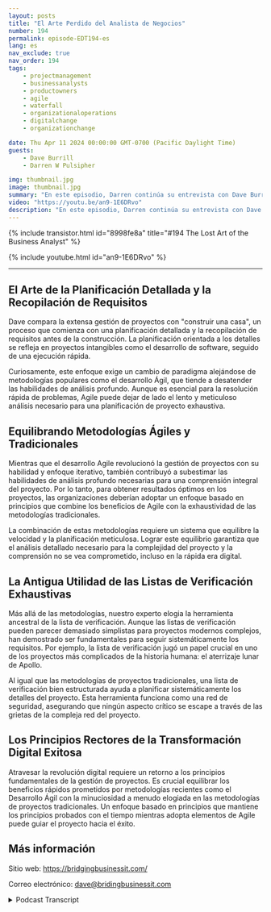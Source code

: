 ```yaml
---
layout: posts
title: "El Arte Perdido del Analista de Negocios"
number: 194
permalink: episode-EDT194-es
lang: es
nav_exclude: true
nav_order: 194
tags:
    - projectmanagement
    - businessanalysts
    - productowners
    - agile
    - waterfall
    - organizationaloperations
    - digitalchange
    - organizationchange

date: Thu Apr 11 2024 00:00:00 GMT-0700 (Pacific Daylight Time)
guests:
    - Dave Burrill
    - Darren W Pulsipher

img: thumbnail.jpg
image: thumbnail.jpg
summary: "En este episodio, Darren continúa su entrevista con Dave Burrill, y la conversación se dirige hacia el arte y las habilidades perdidas de los analistas de negocios y los propietarios de productos."
video: "https://youtu.be/an9-1E6DRvo"
description: "En este episodio, Darren continúa su entrevista con Dave Burrill, y la conversación se dirige hacia el arte y las habilidades perdidas de los analistas de negocios y los propietarios de productos."
---
```


<div>
{% include transistor.html id="8998fe8a" title="#194 The Lost Art of the Business Analyst" %}

{% include youtube.html id="an9-1E6DRvo" %}
</div>

---

## El Arte de la Planificación Detallada y la Recopilación de Requisitos

Dave compara la extensa gestión de proyectos con "construir una casa", un proceso que comienza con una planificación detallada y la recopilación de requisitos antes de la construcción. La planificación orientada a los detalles se refleja en proyectos intangibles como el desarrollo de software, seguido de una ejecución rápida.

Curiosamente, este enfoque exige un cambio de paradigma alejándose de metodologías populares como el desarrollo Ágil, que tiende a desatender las habilidades de análisis profundo. Aunque es esencial para la resolución rápida de problemas, Agile puede dejar de lado el lento y meticuloso análisis necesario para una planificación de proyecto exhaustiva.

## Equilibrando Metodologías Ágiles y Tradicionales

Mientras que el desarrollo Agile revolucionó la gestión de proyectos con su habilidad y enfoque iterativo, también contribuyó a subestimar las habilidades de análisis profundo necesarias para una comprensión integral del proyecto. Por lo tanto, para obtener resultados óptimos en los proyectos, las organizaciones deberían adoptar un enfoque basado en principios que combine los beneficios de Agile con la exhaustividad de las metodologías tradicionales.

La combinación de estas metodologías requiere un sistema que equilibre la velocidad y la planificación meticulosa. Lograr este equilibrio garantiza que el análisis detallado necesario para la complejidad del proyecto y la comprensión no se vea comprometido, incluso en la rápida era digital.

## La Antigua Utilidad de las Listas de Verificación Exhaustivas

Más allá de las metodologías, nuestro experto elogia la herramienta ancestral de la lista de verificación. Aunque las listas de verificación pueden parecer demasiado simplistas para proyectos modernos complejos, han demostrado ser fundamentales para seguir sistemáticamente los requisitos. Por ejemplo, la lista de verificación jugó un papel crucial en uno de los proyectos más complicados de la historia humana: el aterrizaje lunar de Apollo.

Al igual que las metodologías de proyectos tradicionales, una lista de verificación bien estructurada ayuda a planificar sistemáticamente los detalles del proyecto. Esta herramienta funciona como una red de seguridad, asegurando que ningún aspecto crítico se escape a través de las grietas de la compleja red del proyecto.

## Los Principios Rectores de la Transformación Digital Exitosa

Atravesar la revolución digital requiere un retorno a los principios fundamentales de la gestión de proyectos. Es crucial equilibrar los beneficios rápidos prometidos por metodologías recientes como el Desarrollo Ágil con la minuciosidad a menudo elogiada en las metodologías de proyectos tradicionales. Un enfoque basado en principios que mantiene los principios probados con el tiempo mientras adopta elementos de Agile puede guiar el proyecto hacia el éxito.

## Más información

Sitio web: https://bridgingbusinessit.com/

Correo electrónico: dave@bridingbusinessit.com



<details>
<summary> Podcast Transcript </summary>

<p></p>

</details>
